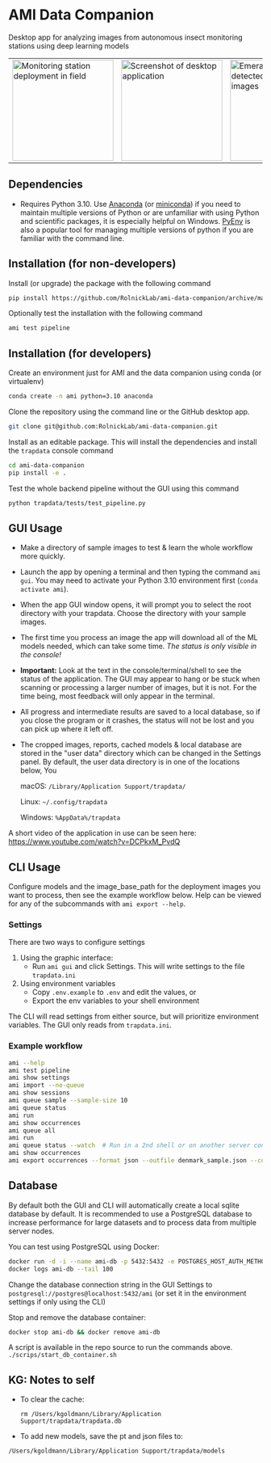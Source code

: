 # AMI Data Companion

Desktop app for analyzing images from autonomous insect monitoring stations using deep learning models

<table>
<tr>
<td>
<img width="200px" alt="Monitoring station deployment in field" src="https://user-images.githubusercontent.com/158175/212795444-3f638f4b-78f9-4f94-adf0-f2269427b441.png">
</td>
<td>
<img width="200px" alt="Screenshot of desktop application" src="https://user-images.githubusercontent.com/158175/212795253-6545c014-f82a-42c9-bd3a-919e471626cf.png">
</td>
<td>
<img width="200px" alt="Emerald moths detected in processed images" src="https://user-images.githubusercontent.com/158175/212794681-45a51172-1431-4475-87a8-9468032d6f7d.png">
</td>
</tr>
</table>


## Dependencies


- Requires Python 3.10. Use [Anaconda](https://www.anaconda.com/) (or [miniconda](https://docs.conda.io/en/latest/miniconda.html)) if you need to maintain multiple versions of Python or are unfamiliar with using Python and scientific packages, it is especially helpful on Windows. [PyEnv](https://github.com/pyenv/pyenv) is also a popular tool for managing multiple versions of python if you are familiar with the command line.
## Installation (for non-developers)

Install (or upgrade) the package with the following command

```sh
pip install https://github.com/RolnickLab/ami-data-companion/archive/main.zip
```

Optionally test the installation with the following command

```sh
ami test pipeline
```

## Installation (for developers)

Create an environment just for AMI and the data companion using conda (or virtualenv)

```sh
conda create -n ami python=3.10 anaconda
```

Clone the repository using the command line or the GitHub desktop app.

```sh
git clone git@github.com:RolnickLab/ami-data-companion.git
```

Install as an editable package. This will install the dependencies and install the `trapdata` console command

```sh
cd ami-data-companion
pip install -e .
```

Test the whole backend pipeline without the GUI using this command

```sh
python trapdata/tests/test_pipeline.py
```

## GUI Usage

- Make a directory of sample images to test & learn the whole workflow more quickly.

- Launch the app by opening a terminal and then typing the command ```ami gui```. You may need to activate your Python 3.10 environment first (`conda activate ami`).

- When the app GUI window opens, it will prompt you to select the root directory with your trapdata. Choose the directory with your sample images.

- The first time you process an image the app will download all of the ML models needed, which can take some time. _The status is only visible in the console!_

- **Important:** Look at the text in the console/terminal/shell to see the status of the application. The GUI may appear to hang or be stuck when scanning or processing a larger number of images, but it is not. For the time being, most feedback will only appear in the terminal.

- All progress and intermediate results are saved to a local database, so if you close the program or it crashes, the status will not be lost and you can pick up where it left off.

- The cropped images, reports, cached models & local database are stored in the "user data" directory which can be changed in the Settings panel. By default, the user data directory is in one of the locations below, You

    macOS:
    ```/Library/Application Support/trapdata/```

    Linux:
    ```~/.config/trapdata```

    Windows:
    ```%AppData%/trapdata```

A short video of the application in use can be seen here: https://www.youtube.com/watch?v=DCPkxM_PvdQ


## CLI Usage

Configure models and the image_base_path for the deployment images you want to process, then see the example workflow below. Help can be viewed for any of the subcommands with `ami export --help`.

### Settings
There are two ways to configure settings
1. Using the graphic interface:
    - Run `ami gui` and click Settings. This will write settings to the file `trapdata.ini`
2. Using environment variables
    - Copy `.env.example` to `.env` and edit the values, or
    - Export the env variables to your shell environment

The CLI will read settings from either source, but will prioritize environment variables. The GUI only reads from `trapdata.ini`.

### Example workflow
```sh
ami --help
ami test pipeline
ami show settings
ami import --no-queue
ami show sessions
ami queue sample --sample-size 10
ami queue status
ami run
ami show occurrences
ami queue all
ami run
ami queue status --watch  # Run in a 2nd shell or on another server connected to the same DB
ami show occurrences
ami export occurrences --format json --outfile denmark_sample.json --collect-images
```



## Database

By default both the GUI and CLI will automatically create a local sqlite database by default. It is recommended to use a PostgreSQL database to increase performance for large datasets and
to process data from multiple server nodes.

You can test using PostgreSQL using Docker:

```sh
docker run -d -i --name ami-db -p 5432:5432 -e POSTGRES_HOST_AUTH_METHOD=trust -e POSTGRES_DB=ami postgres:14
docker logs ami-db --tail 100
```

Change the database connection string in the GUI Settings to `postgresql://postgres@localhost:5432/ami`
(or set it in the environment settings if only using the CLI)

Stop and remove the database container:
```sh
docker stop ami-db && docker remove ami-db
```

A script is available in the repo source to run the commands above.
`./scrips/start_db_container.sh`



## KG: Notes to self

- To clear the cache:

  ```
  rm /Users/kgoldmann/Library/Application Support/trapdata/trapdata.db
  ```

- To add new models, save the pt and json files to: 
```
/Users/kgoldmann/Library/Application Support/trapdata/models
```
